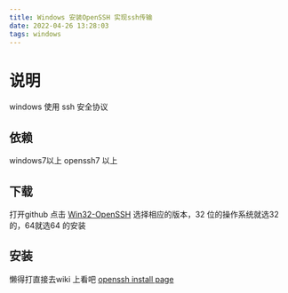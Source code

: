 ```yaml
---
title: Windows 安装OpenSSH 实现ssh传输
date: 2022-04-26 13:28:03
tags: windows
---
```


# 说明

windows 使用 ssh 安全协议


## 依赖

windows7以上 
openssh7 以上


## 下载

打开github 点击 [Win32-OpenSSH](https://github.com/PowerShell/Win32-OpenSSH/releases)
选择相应的版本，32 位的操作系统就选32的，64就选64 的安装

## 安装

懒得打直接去wiki 上看吧 [openssh install page ](https://github.com/PowerShell/Win32-OpenSSH/wiki/Install-Win32-OpenSSH)

